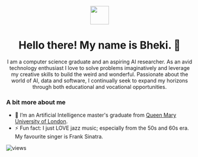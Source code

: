 <p align="center">
  <a href="https://www.linkedin.com/in/bheki-maenetja-350a95192/">
    <img src="https://github.com/user-attachments/assets/288c6863-7fbd-4b77-b1eb-a235d79b5836" height="50px" width="50px" ></img>
  </a>
</p>


<h1 align="center">Hello there! My name is Bheki. 👋</h1>

<p align="center">
I am a computer science graduate and an aspiring AI researcher. As an avid technology enthusiast I love to solve problems imaginatively and leverage my creative skills to build the weird and wonderful. Passionate about the world of AI, data and software, I continually seek to expand my horizons through both educational and vocational opportunities.
</p>

### A bit more about me

- 🌱 I’m an Artificial Intelligence master's graduate from [Queen Mary University of London](https://qmul.ac.uk/).
- ⚡ Fun fact: I just LOVE jazz music; especially from the 50s and 60s era. My favourite singer is Frank Sinatra.

<!-- [![Top Langs](https://github-readme-stats.vercel.app/api/top-langs/?username=bheki-maenetja&langs_count=10&layout=compact&hide=mathematica,hlsl,shaderlab,c%23)](https://github.com/bheki-maenetja/github-readme-stats)
&nbsp;&nbsp;
![Bheki's github stats](https://github-readme-stats.vercel.app/api?username=bheki-maenetja&show_icons=true)
&nbsp; -->
<p align="left"> 
    <img src="https://komarev.com/ghpvc/?username=bheki-maenetja&color=blue&style=flat-square&label=Profile+Views" alt="views" /> 
</p>


